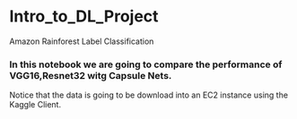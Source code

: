 # Intro_to_DL_Project
Amazon Rainforest Label Classification

### In this notebook we are going to compare the performance of VGG16,Resnet32 witg Capsule Nets.

Notice that the data is going to be download into an EC2 instance using the Kaggle Client.
